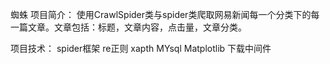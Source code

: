 蜘蛛
项目简介：
  使用CrawlSpider类与spider类爬取网易新闻每一个分类下的每一篇文章。文章包括：标题，文章内容，点击量，文章分类。
  
项目技术：
    spider框架
    re正则
    xapth
    MYsql
    Matplotlib
    下载中间件
    
    
